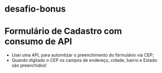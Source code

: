 # desafio-bonus
# Formulário de Cadastro com consumo de API
- Usei uma API, para automtizar o preenchimento do fórmulário via CEP;
- Quando digitado o CEP os campos de endereço, cidade, bairro e Estado são preenchidos!
